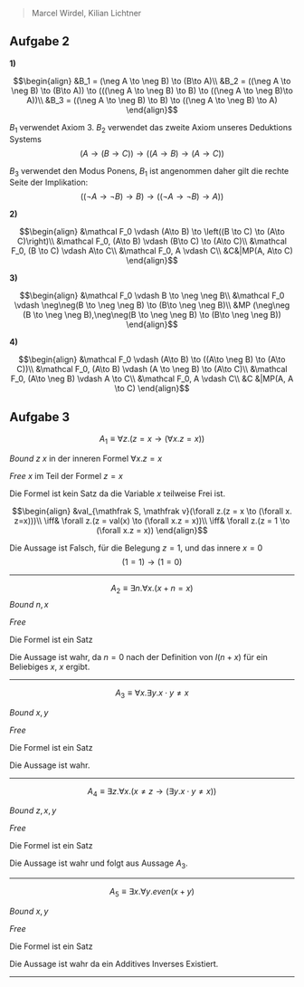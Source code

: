 
> Marcel Wirdel, Kilian Lichtner

## Aufgabe 2

__1)__

$$\begin{align}
&B_1 = (\neg A \to \neg B) \to (B\to A)\\
&B_2 = ((\neg A \to \neg B) \to (B\to A)) \to (((\neg A \to \neg B) \to B) \to ((\neg A \to \neg B)\to A))\\
&B_3 = ((\neg A \to \neg B) \to B) \to ((\neg A \to \neg B) \to A)
\end{align}$$

$B_1$ verwendet  Axiom $3$.
$B_2$ verwendet das zweite Axiom unseres Deduktions Systems 
$$(A\to (B\to C)) \to ((A\to B) \to (A \to C))$$

$B_3$ verwendet den Modus Ponens, $B_1$ ist angenommen daher gilt die rechte Seite der Implikation:
$$((\neg A\to\neg B)\to B)\to((\neg A\to\neg B)\to A))$$

__2)__

$$\begin{align}
&\mathcal F_0 \vdash (A\to B) \to \left((B \to C) \to (A\to C)\right)\\
&\mathcal F_0, (A\to B) \vdash (B\to C) \to (A\to C)\\
&\mathcal F_0, (B \to C) \vdash A\to C\\
&\mathcal F_0, A \vdash C\\
&C&|MP(A, A\to C)
\end{align}$$


__3)__

$$\begin{align}
&\mathcal F_0 \vdash B \to \neg \neg B\\
&\mathcal F_0 \vdash \neg\neg(B \to \neg \neg B) \to (B\to \neg \neg B)\\
&MP (\neg\neg (B \to \neg \neg B),\neg\neg(B \to \neg \neg B) \to (B\to \neg \neg B))
\end{align}$$

__4)__

$$\begin{align}
&\mathcal F_0 \vdash (A\to B) \to ((A\to \neg B) \to (A\to C))\\
&\mathcal F_0, (A\to B) \vdash (A \to \neg B) \to (A\to C)\\
&\mathcal F_0, (A\to \neg B) \vdash A \to C\\
&\mathcal F_0, A \vdash C\\
&C &|MP(A, A \to C)
\end{align}$$




## Aufgabe 3

$$A_1 \equiv \forall z.(z = x \to (\forall x. z=x))$$


_Bound_
$z$
$x$ in der inneren Formel $\forall x.z=x$

_Free_
$x$ im Teil der Formel $z = x$

Die Formel ist kein Satz da die Variable $x$ teilweise Frei ist.

$$\begin{align}
&val_{\mathfrak S, \mathfrak v}(\forall z.(z = x \to (\forall x. z=x)))\\
\iff& \forall z.(z = val(x) \to (\forall x.z = x))\\
\iff& \forall z.(z = 1 \to (\forall x.z = x))
\end{align}$$

Die Aussage ist Falsch, für die Belegung $z=1$, und das innere $x=0$
$$
(1 = 1) \to (1 = 0)
$$


---

$$A_2 \equiv \exists n.\forall x.(x+n = x)$$
_Bound_
$n, x$

_Free_

Die Formel ist ein Satz

Die Aussage ist wahr, da $n = 0$ nach der Definition von $I(n+x)$ für ein Beliebiges $x$, $x$ ergibt.

---

$$A_3 \equiv \forall x.\exists y.x\cdot y \not= x$$

_Bound_
$x, y$

_Free_

Die Formel ist ein Satz

Die Aussage ist wahr.

---

$$A_4 \equiv \exists z.\forall x .\left( x\not=z \to (\exists y.x \cdot y \not = x) \right)$$

_Bound_
$z, x, y$

_Free_

Die Formel ist ein Satz

Die Aussage ist wahr und folgt aus Aussage $A_3$.

---

$$A_5 \equiv \exists x. \forall y. even(x+y)$$

_Bound_
$x, y$

_Free_

Die Formel ist ein Satz

Die Aussage ist wahr da ein Additives Inverses Existiert. 

---